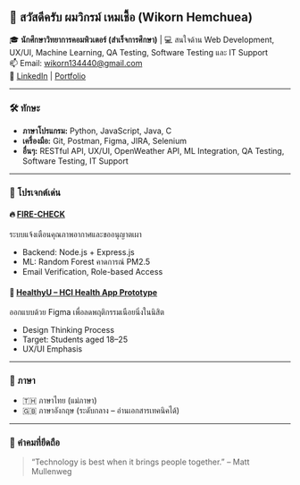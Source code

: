 ## 👋 สวัสดีครับ ผมวิกรม์ เหมเชื้อ (Wikorn Hemchuea)

🎓 **นักศึกษาวิทยาการคอมพิวเตอร์ (สำเร็จการศึกษา)** | 💻 สนใจด้าน Web Development, UX/UI, Machine Learning, QA Testing, Software Testing และ IT Support  
📫 Email: wikorn134440@gmail.com  
🔗 [LinkedIn](https://linkedin.com/in/wikorn-s) | [Portfolio](https://yourportfolio.com)

---

### 🛠 ทักษะ
- **ภาษาโปรแกรม:** Python, JavaScript, Java, C  
- **เครื่องมือ:** Git, Postman, Figma, JIRA, Selenium  
- **อื่นๆ:** RESTful API, UX/UI, OpenWeather API, ML Integration, QA Testing, Software Testing, IT Support

---

### 📁 โปรเจกต์เด่น
#### 🔥 [FIRE-CHECK](https://github.com/Wikorn1234/fire-check-pm25)
ระบบแจ้งเตือนคุณภาพอากาศและขออนุญาตเผา  
- Backend: Node.js + Express.js  
- ML: Random Forest คาดการณ์ PM2.5  
- Email Verification, Role-based Access

#### 🧍 [HealthyU – HCI Health App Prototype](https://github.com/Wikorn1234/hci-health-app)
ออกแบบด้วย Figma เพื่อลดพฤติกรรมเนือยนิ่งในนิสิต  
- Design Thinking Process  
- Target: Students aged 18–25  
- UX/UI Emphasis

---

### 📌 ภาษา
- 🇹🇭 ภาษาไทย (แม่ภาษา)  
- 🇬🇧 ภาษาอังกฤษ (ระดับกลาง – อ่านเอกสารเทคนิคได้)

---

### 💬 คำคมที่ยึดถือ
> “Technology is best when it brings people together.” – Matt Mullenweg
